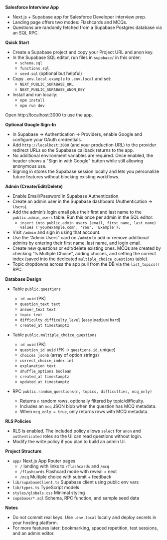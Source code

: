 **Salesforce Interview App**

- Next.js + Supabase app for Salesforce Developer interview prep.
- Landing page offers two modes: Flashcards and MCQs.
- Questions are randomly fetched from a Supabase Postgres database via an SQL RPC.

**Quick Start**

- Create a Supabase project and copy your Project URL and anon key.
- In the Supabase SQL editor, run files in `supabase/` in this order:
  - `schema.sql`
  - `functions.sql`
  - `seed.sql` (optional but helpful)
- Copy `.env.local.example` to `.env.local` and set:
  - `NEXT_PUBLIC_SUPABASE_URL`
  - `NEXT_PUBLIC_SUPABASE_ANON_KEY`
- Install and run locally:
  - `npm install`
  - `npm run dev`

Open http://localhost:3000 to use the app.

**Optional Google Sign-In**

- In Supabase → Authentication → Providers, enable Google and configure your OAuth credentials.
- Add `http://localhost:3000` (and your production URL) to the provider redirect URLs so the Supabase callback returns to the app.
- No additional environment variables are required. Once enabled, the header shows a "Sign in with Google" button while still allowing anonymous use.
- Signing in stores the Supabase session locally and lets you personalize future features without blocking existing workflows.

**Admin (Create/Edit/Delete)**

- Enable Email/Password in Supabase Authentication.
- Create an admin user in the Supabase dashboard (Authentication → Users).
- Add the admin’s login email plus their first and last name to the `public.admin_users` table. Run this once per admin in the SQL editor:
  - `insert into public.admin_users (email, first_name, last_name) values ('you@example.com', 'You', 'Example');`
- Visit `/admin` and sign in using that account.
- Use the “Admin Users” card on `/admin` to add or remove additional admins by entering their first name, last name, and login email.
- Create new questions or edit/delete existing ones. MCQs are created by checking “Is Multiple Choice”, adding choices, and setting the correct index (saved into the dedicated `multiple_choice_questions` table).
- Topic dropdowns across the app pull from the DB via the `list_topics()` RPC.

**Database Design**

- Table `public.questions`
  - `id uuid` (PK)
  - `question_text text`
  - `answer_text text`
  - `topic text`
  - `difficulty difficulty_level` (`easy|medium|hard`)
  - `created_at timestamptz`

- Table `public.multiple_choice_questions`
  - `id uuid` (PK)
  - `question_id uuid` (FK → `questions.id`, unique)
  - `choices jsonb` (array of option strings)
  - `correct_choice_index int`
  - `explanation text`
  - `shuffle_options boolean`
  - `created_at timestamptz`
  - `updated_at timestamptz`

- RPC `public.random_questions(n, topics, difficulties, mcq_only)`
  - Returns `n` random rows, optionally filtered by topic/difficulty.
  - Includes an `mcq` JSON blob when the question has MCQ metadata.
  - When `mcq_only = true`, only returns rows with MCQ metadata.

**RLS Policies**

- RLS is enabled. The included policy allows `select` for `anon` and `authenticated` roles so the UI can read questions without login.
- Modify the write policy if you plan to build an admin UI.

**Project Structure**

- `app/` Next.js App Router pages
  - `/` landing with links to `/flashcards` and `/mcq`
  - `/flashcards` Flashcard mode with reveal + next
  - `/mcq` Multiple choice with submit + feedback
- `lib/supabaseClient.ts` Supabase client using public env vars
- `lib/types.ts` TypeScript models
- `styles/globals.css` Minimal styling
- `supabase/*.sql` Schema, RPC function, and sample seed data

**Notes**

- Do not commit real keys. Use `.env.local` locally and deploy secrets in your hosting platform.
- For more features later: bookmarking, spaced repetition, test sessions, and an admin editor.
